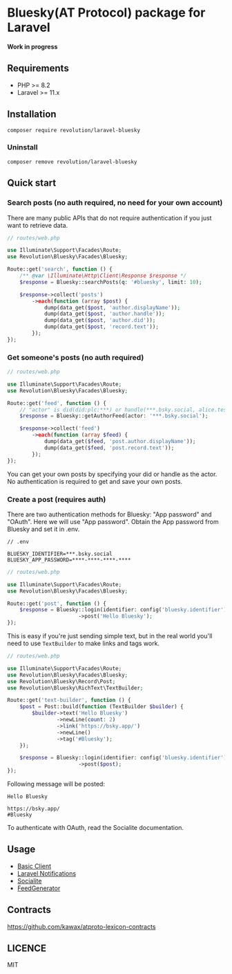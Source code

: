 Bluesky(AT Protocol) package for Laravel
====

**Work in progress**

## Requirements
- PHP >= 8.2
- Laravel >= 11.x

## Installation

```shell
composer require revolution/laravel-bluesky
```

### Uninstall
```shell
composer remove revolution/laravel-bluesky
```

## Quick start

### Search posts (no auth required, no need for your own account)

There are many public APIs that do not require authentication if you just want to retrieve data.

```php
// routes/web.php

use Illuminate\Support\Facades\Route;
use Revolution\Bluesky\Facades\Bluesky;

Route::get('search', function () {
    /** @var \Illuminate\Http\Client\Response $response */
    $response = Bluesky::searchPosts(q: '#bluesky', limit: 10);

    $response->collect('posts')
        ->each(function (array $post) {
            dump(data_get($post, 'author.displayName'));
            dump(data_get($post, 'author.handle'));
            dump(data_get($post, 'author.did'));
            dump(data_get($post, 'record.text'));
        });
});
```

### Get someone's posts (no auth required)

```php
// routes/web.php

use Illuminate\Support\Facades\Route;
use Revolution\Bluesky\Facades\Bluesky;

Route::get('feed', function () {
    // "actor" is did(did:plc:***) or handle(***.bsky.social, alice.test)
    $response = Bluesky::getAuthorFeed(actor: '***.bsky.social');

    $response->collect('feed')
        ->each(function (array $feed) {
            dump(data_get($feed, 'post.author.displayName'));
            dump(data_get($feed, 'post.record.text'));
        });
});
```

You can get your own posts by specifying your did or handle as the actor. No authentication is required to get and save your own posts.

### Create a post (requires auth)

There are two authentication methods for Bluesky: "App password" and "OAuth". Here we will use "App password". Obtain the App password from Bluesky and set it in .env.

```
// .env

BLUESKY_IDENTIFIER=***.bsky.social
BLUESKY_APP_PASSWORD=****-****-****-****
```

```php
// routes/web.php

use Illuminate\Support\Facades\Route;
use Revolution\Bluesky\Facades\Bluesky;

Route::get('post', function () {
    $response = Bluesky::login(identifier: config('bluesky.identifier'), password: config('bluesky.password'))
                       ->post('Hello Bluesky');
});
```

This is easy if you're just sending simple text, but in the real world you'll need to use `TextBuilder` to make links and tags work.

```php
// routes/web.php

use Illuminate\Support\Facades\Route;
use Revolution\Bluesky\Facades\Bluesky;
use Revolution\Bluesky\Record\Post;
use Revolution\Bluesky\RichText\TextBuilder;

Route::get('text-builder', function () {
    $post = Post::build(function (TextBuilder $builder) {
        $builder->text('Hello Bluesky')
                ->newLine(count: 2)
                ->link('https://bsky.app/')
                ->newLine()
                ->tag('#Bluesky');
    });

    $response = Bluesky::login(identifier: config('bluesky.identifier'), password: config('bluesky.password'))
                       ->post($post);
});
```

Following message will be posted:

```
Hello Bluesky

https://bsky.app/
#Bluesky
```

To authenticate with OAuth, read the Socialite documentation.

## Usage
- [Basic Client](./docs/basic-client.md)
- [Laravel Notifications](./docs/notification.md)
- [Socialite](./docs/socialite.md)
- [FeedGenerator](./docs/feed-generator.md)

## Contracts
https://github.com/kawax/atproto-lexicon-contracts

## LICENCE
MIT
